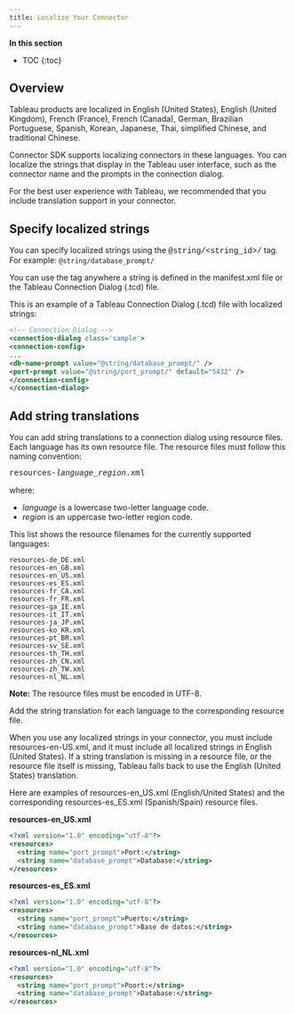```yaml
---
title: Localize Your Connector
---
```

**In this section**

* TOC
{:toc}

## Overview
Tableau products are localized in English (United States), English (United Kingdom), French (France), French (Canada), German, Brazilian Portuguese, Spanish, Korean, Japanese, Thai, simplified Chinese, and traditional Chinese.

Connector SDK supports localizing connectors in these languages. You can localize the strings that display in the Tableau user interface, such as the connector name and the prompts in the connection dialog.

For the best user experience with Tableau, we recommended that you include translation support in your connector.
## Specify localized strings
You can specify localized strings using the <span style="font-family: courier new">@string/<string_id>/</span> tag. For example:
  `@string/database_prompt/`

 You can use the tag anywhere a string is defined in the manifest.xml file or the Tableau Connection Dialog (.tcd) file.

This is an example of a Tableau Connection Dialog (.tcd) file with localized strings:
```xml
<!-- Connection Dialog -->
<connection-dialog class='sample'>
<connection-config>
...
<db-name-prompt value="@string/database_prompt/" />
<port-prompt value="@string/port_prompt/" default="5432" />
</connection-config>
</connection-dialog>
```


## Add string translations
You can add string translations to a connection dialog using resource files. Each language has its own resource file. The resource files must follow this naming convention:

<span style="font-family: courier new">resources-*language*_*region*.xml</span>

  where:
  - *language* is a lowercase two-letter language code.
  - *region* is an uppercase two-letter region code.

This list shows the resource filenames for the currently supported languages:
```
resources-de_DE.xml
resources-en_GB.xml
resources-en_US.xml
resources-es_ES.xml
resources-fr_CA.xml
resources-fr_FR.xml
resources-ga_IE.xml
resources-it_IT.xml
resources-ja_JP.xml
resources-ko_KR.xml
resources-pt_BR.xml
resources-sv_SE.xml
resources-th_TH.xml
resources-zh_CN.xml
resources-zh_TW.xml
resources-nl_NL.xml
```
__Note:__ The resource files must be encoded in UTF-8.

Add the string translation for each language to the corresponding resource file.

When you use any localized strings in your connector, you must include resources-en-US.xml, and it must include all localized strings in English (United States). If a string translation is missing in a resource file, or the resource file itself is missing, Tableau falls back to use the English (United States) translation.

Here are examples of resources-en_US.xml (English/United States) and the corresponding resources-es_ES.xml (Spanish/Spain) resource files.

__resources-en_US.xml__
```xml
<?xml version="1.0" encoding="utf-8"?>
<resources>
  <string name="port_prompt">Port:</string>
  <string name="database_prompt">Database:</string>
</resources>
```
__resources-es_ES.xml__
```xml
<?xml version="1.0" encoding="utf-8"?>
<resources>
  <string name="port_prompt">Puerto:</string>
  <string name="database_prompt">Base de datos:</string>
</resources>
```
__resources-nl_NL.xml__
```xml
<?xml version="1.0" encoding="utf-8"?>
<resources>
  <string name="port_prompt">Poort:</string>
  <string name="database_prompt">Database:</string>
</resources>
```
